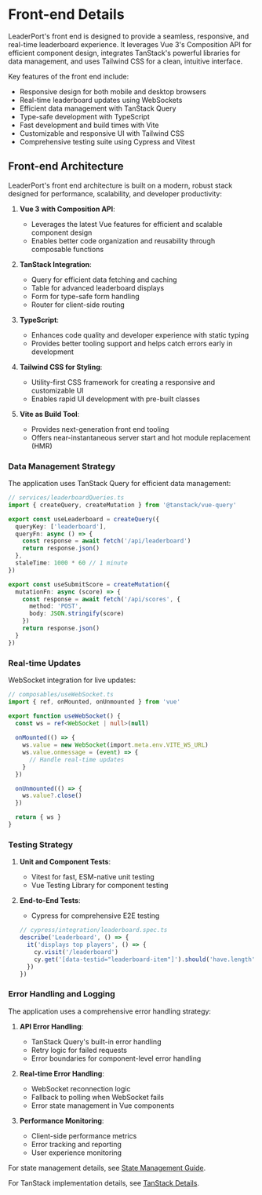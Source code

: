 # Front-end Details
LeaderPort's front end is designed to provide a seamless, responsive, and real-time leaderboard experience. It leverages Vue 3's Composition API for efficient component design, integrates TanStack's powerful libraries for data management, and uses Tailwind CSS for a clean, intuitive interface.

Key features of the front end include:
- Responsive design for both mobile and desktop browsers
- Real-time leaderboard updates using WebSockets
- Efficient data management with TanStack Query
- Type-safe development with TypeScript
- Fast development and build times with Vite
- Customizable and responsive UI with Tailwind CSS
- Comprehensive testing suite using Cypress and Vitest

## Front-end Architecture

LeaderPort's front end architecture is built on a modern, robust stack designed for performance, scalability, and developer productivity:

1. **Vue 3 with Composition API**: 
   - Leverages the latest Vue features for efficient and scalable component design
   - Enables better code organization and reusability through composable functions

2. **TanStack Integration**:
   - Query for efficient data fetching and caching
   - Table for advanced leaderboard displays
   - Form for type-safe form handling
   - Router for client-side routing

3. **TypeScript**: 
   - Enhances code quality and developer experience with static typing
   - Provides better tooling support and helps catch errors early in development

4. **Tailwind CSS for Styling**: 
   - Utility-first CSS framework for creating a responsive and customizable UI
   - Enables rapid UI development with pre-built classes

5. **Vite as Build Tool**: 
   - Provides next-generation front end tooling
   - Offers near-instantaneous server start and hot module replacement (HMR)

### Data Management Strategy

The application uses TanStack Query for efficient data management:

```typescript
// services/leaderboardQueries.ts
import { createQuery, createMutation } from '@tanstack/vue-query'

export const useLeaderboard = createQuery({
  queryKey: ['leaderboard'],
  queryFn: async () => {
    const response = await fetch('/api/leaderboard')
    return response.json()
  },
  staleTime: 1000 * 60 // 1 minute
})

export const useSubmitScore = createMutation({
  mutationFn: async (score) => {
    const response = await fetch('/api/scores', {
      method: 'POST',
      body: JSON.stringify(score)
    })
    return response.json()
  }
})
```

### Real-time Updates

WebSocket integration for live updates:

```typescript
// composables/useWebSocket.ts
import { ref, onMounted, onUnmounted } from 'vue'

export function useWebSocket() {
  const ws = ref<WebSocket | null>(null)
  
  onMounted(() => {
    ws.value = new WebSocket(import.meta.env.VITE_WS_URL)
    ws.value.onmessage = (event) => {
      // Handle real-time updates
    }
  })

  onUnmounted(() => {
    ws.value?.close()
  })

  return { ws }
}
```

### Testing Strategy

1. **Unit and Component Tests**:
   - Vitest for fast, ESM-native unit testing
   - Vue Testing Library for component testing

2. **End-to-End Tests**:
   - Cypress for comprehensive E2E testing
   ```typescript
   // cypress/integration/leaderboard.spec.ts
   describe('Leaderboard', () => {
     it('displays top players', () => {
       cy.visit('/leaderboard')
       cy.get('[data-testid="leaderboard-item"]').should('have.length', 10)
     })
   })
   ```

### Error Handling and Logging

The application uses a comprehensive error handling strategy:

1. **API Error Handling**:
   - TanStack Query's built-in error handling
   - Retry logic for failed requests
   - Error boundaries for component-level error handling

2. **Real-time Error Handling**:
   - WebSocket reconnection logic
   - Fallback to polling when WebSocket fails
   - Error state management in Vue components

3. **Performance Monitoring**:
   - Client-side performance metrics
   - Error tracking and reporting
   - User experience monitoring

For state management details, see [State Management Guide](./state-management.md).

For TanStack implementation details, see [TanStack Details](./tanstack-details.md).
